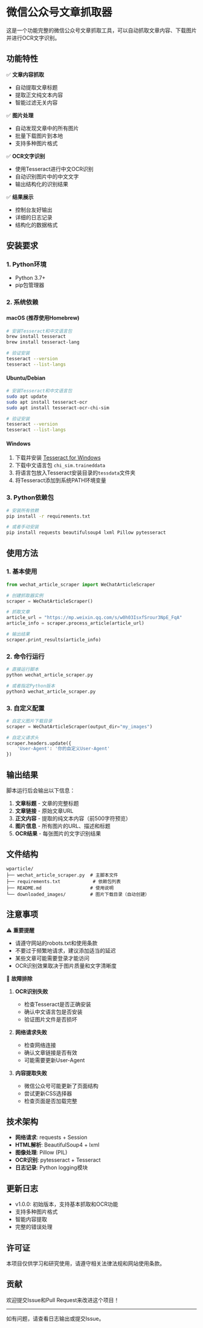 # 微信公众号文章抓取器

这是一个功能完整的微信公众号文章抓取工具，可以自动抓取文章内容、下载图片并进行OCR文字识别。

## 功能特性

✅ **文章内容抓取**
- 自动提取文章标题
- 提取正文纯文本内容
- 智能过滤无关内容

✅ **图片处理**
- 自动发现文章中的所有图片
- 批量下载图片到本地
- 支持多种图片格式

✅ **OCR文字识别**
- 使用Tesseract进行中文OCR识别
- 自动识别图片中的中文文字
- 输出结构化的识别结果

✅ **结果展示**
- 控制台友好输出
- 详细的日志记录
- 结构化的数据格式

## 安装要求

### 1. Python环境
- Python 3.7+
- pip包管理器

### 2. 系统依赖

#### macOS (推荐使用Homebrew)
```bash
# 安装Tesseract和中文语言包
brew install tesseract
brew install tesseract-lang

# 验证安装
tesseract --version
tesseract --list-langs
```

#### Ubuntu/Debian
```bash
# 安装Tesseract和中文语言包
sudo apt update
sudo apt install tesseract-ocr
sudo apt install tesseract-ocr-chi-sim

# 验证安装
tesseract --version
tesseract --list-langs
```

#### Windows
1. 下载并安装 [Tesseract for Windows](https://github.com/UB-Mannheim/tesseract/wiki)
2. 下载中文语言包 `chi_sim.traineddata`
3. 将语言包放入Tesseract安装目录的`tessdata`文件夹
4. 将Tesseract添加到系统PATH环境变量

### 3. Python依赖包
```bash
# 安装所有依赖
pip install -r requirements.txt

# 或者手动安装
pip install requests beautifulsoup4 lxml Pillow pytesseract
```

## 使用方法

### 1. 基本使用
```python
from wechat_article_scraper import WeChatArticleScraper

# 创建抓取器实例
scraper = WeChatArticleScraper()

# 抓取文章
article_url = "https://mp.weixin.qq.com/s/w0h03IsxfSrour3NpE_FqA"
article_info = scraper.process_article(article_url)

# 输出结果
scraper.print_results(article_info)
```

### 2. 命令行运行
```bash
# 直接运行脚本
python wechat_article_scraper.py

# 或者指定Python版本
python3 wechat_article_scraper.py
```

### 3. 自定义配置
```python
# 自定义图片下载目录
scraper = WeChatArticleScraper(output_dir="my_images")

# 自定义请求头
scraper.headers.update({
    'User-Agent': '你的自定义User-Agent'
})
```

## 输出结果

脚本运行后会输出以下信息：

1. **文章标题** - 文章的完整标题
2. **文章链接** - 原始文章URL
3. **正文内容** - 提取的纯文本内容（前500字符预览）
4. **图片信息** - 所有图片的URL、描述和标题
5. **OCR结果** - 每张图片的文字识别结果

## 文件结构

```
wparticle/
├── wechat_article_scraper.py  # 主脚本文件
├── requirements.txt            # 依赖包列表
├── README.md                  # 使用说明
└── downloaded_images/         # 图片下载目录（自动创建）
```

## 注意事项

⚠️ **重要提醒**
- 请遵守网站的robots.txt和使用条款
- 不要过于频繁地请求，建议添加适当的延迟
- 某些文章可能需要登录才能访问
- OCR识别效果取决于图片质量和文字清晰度

🔧 **故障排除**

1. **OCR识别失败**
   - 检查Tesseract是否正确安装
   - 确认中文语言包是否安装
   - 验证图片文件是否损坏

2. **网络请求失败**
   - 检查网络连接
   - 确认文章链接是否有效
   - 可能需要更新User-Agent

3. **内容提取失败**
   - 微信公众号可能更新了页面结构
   - 尝试更新CSS选择器
   - 检查页面是否加载完整

## 技术架构

- **网络请求**: requests + Session
- **HTML解析**: BeautifulSoup4 + lxml
- **图像处理**: Pillow (PIL)
- **OCR识别**: pytesseract + Tesseract
- **日志记录**: Python logging模块

## 更新日志

- v1.0.0: 初始版本，支持基本抓取和OCR功能
- 支持多种图片格式
- 智能内容提取
- 完整的错误处理

## 许可证

本项目仅供学习和研究使用，请遵守相关法律法规和网站使用条款。

## 贡献

欢迎提交Issue和Pull Request来改进这个项目！

---

如有问题，请查看日志输出或提交Issue。 